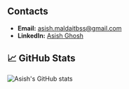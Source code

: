 ## Contacts 

- **Email:** [asish.maldaitbss@gmail.com](mailto:asish.maldaitbss@gmail.com)
- **LinkedIn:** [Asish Ghosh](https://www.linkedin.com/in/asish-ghosh-20bb09248)

## 📈 GitHub Stats

![Asish's GitHub stats](https://github-readme-stats.vercel.app/api?username=asishghos&show_icons=true&theme=radical)
